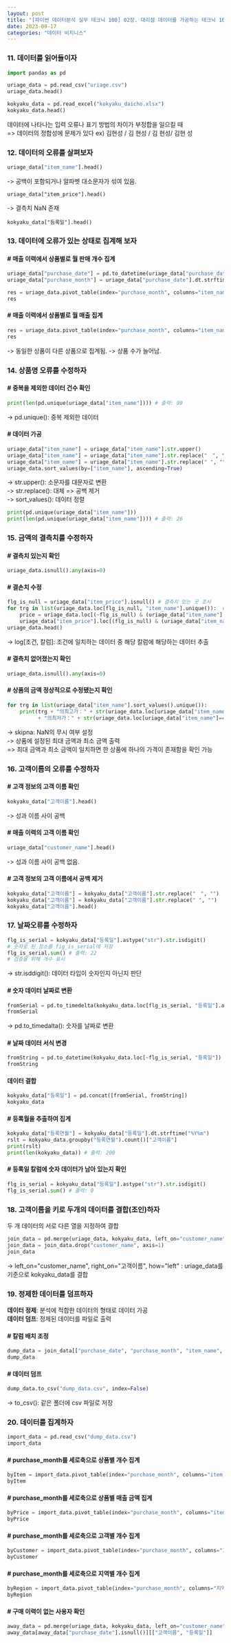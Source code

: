 ```yaml
---
layout: post
title: "[파이썬 데이터분석 실무 테크닉 100] 02장. 대리점 데이터를 가공하는 테크닉 10"
date: 2023-09-17
categories: "데이터 비지니스"
---
```

### **11. 데이터를 읽어들이자**
```python
import pandas as pd

uriage_data = pd.read_csv("uriage.csv")
uriage_data.head()

kokyaku_data = pd.read_excel("kokyaku_daicho.xlsx")
kokyaku_data.head()
```
데이터에 나타나는 입력 오류나 표기 방법의 차이가 부정합을 일으킬 때   
=> 데이터의 정합성에 문제가 있다
ex) 김현성 / 김 현성 / 김  현성/ 김현 성

### **12. 데이터의 오류를 살펴보자**

```python
uriage_data["item_name"].head()
```
-> 공백이 포함되거나 알파벳 대소문자가 섞여 있음.

```
uriage_data["item_price"].head()
```
-> 결측치 NaN 존재

```
kokyaku_data["등록일"].head()

```

### **13. 데이터에 오류가 있는 상태로 집계해 보자**

#### # 매출 이력에서 상품별로 월 판매 개수 집계

```python
uriage_data["purchase_date"] = pd.to_datetime(uriage_data["purchase_date"])
uriage_data["purchase_month"] = uriage_data["purchase_date"].dt.strftime("%Y%m")

res = uriage_data.pivot_table(index="purchase_month", columns="item_name", aggfunc="size", fill_value=0) # 상품의 건수 집계
res
```

#### # 매출 이력에서 상품별로 월 매출 집계 
```python
res = uriage_data.pivot_table(index="purchase_month", columns="item_name", values="item_price", aggfunc="sum", fill_value=0)
res
```
-> 동일한 상품이 다른 상품으로 집계됨. -> 상품 수가 늘어남.

### **14. 상품명 오류를 수정하자**

#### # 중복을 제외한 데이터 건수 확인

```python
print(len(pd.unique(uriage_data["item_name"]))) # 출력: 99
```
-> pd.unique(): 중복 제외한 데이터

#### # 데이터 가공
```python
uriage_data["item_name"] = uriage_data["item_name"].str.upper()
uriage_data["item_name"] = uriage_data["item_name"].str.replace("　", "")
uriage_data["item_name"] = uriage_data["item_name"].str.replace(" ", "")
uriage_data.sort_values(by=["item_name"], ascending=True)
```
-> str.upper(): 소문자를 대문자로 변환   
-> str.replace(): 대체 => 공백 제거   
-> sort_values(): 데이터 정렬

```python
print(pd.unique(uriage_data["item_name"]))
print(len(pd.unique(uriage_data["item_name"]))) # 출력: 26
```

### **15. 금액의 결측치를 수정하자**

#### # 결측치 있는지 확인
```python
uriage_data.isnull().any(axis=0)
```

#### # 결손치 수정

```python
flg_is_null = uriage_data["item_price"].isnull() # 결측치 있는 곳 조사
for trg in list(uriage_data.loc[flg_is_null, "item_name"].unique()):  # 결측치가 있는 상품명 추출
    price = uriage_data.loc[(~flg_is_null) & (uriage_data["item_name"] == trg), "item_price"].max() # 결손치가 있는 상품과 같은 상품의 다른 데이터에서 금액을 가져옴
    uriage_data["item_price"].loc[(flg_is_null) & (uriage_data["item_name"]==trg)] = price # 가져온 금액으로 데이터 수정
uriage_data.head()
```
-> log[조건, 칼럼]: 조건에 일치하는 데이터 중 해당 칼럼에 해당하는 데이터 추출

#### # 결측치 없어졌는지 확인
```python
uriage_data.isnull().any(axis=0)
```

#### # 상품의 금액 정상적으로 수정됐는지 확인
```python
for trg in list(uriage_data["item_name"].sort_values().unique()):
    print(trg + "의최고가：" + str(uriage_data.loc[uriage_data["item_name"]==trg]["item_price"].max()) 
          + "의최저가：" + str(uriage_data.loc[uriage_data["item_name"]==trg]["item_price"].min(skipna=False)))
```
-> skipna: NaN의 무시 여부 설정   
-> 상품에 설정된 최대 금액과 최소 금액 출력   
=> 최대 금액과 최소 금액이 일치하면 한 상품에 하나의 가격이 존재함을 확인 가능   


  
### **16. 고객이름의 오류를 수정하자**

#### # 고객 정보의 고객 이름 확인
```python
kokyaku_data["고객이름"].head()
```
-> 성과 이름 사이 공백

#### # 매출 이력의 고객 이름 확인
```python
uriage_data["customer_name"].head()
```
-> 성과 이름 사이 공백 없음.


#### # 고객 정보의 고객 이름에서 공백 제거
```python
kokyaku_data["고객이름"] = kokyaku_data["고객이름"].str.replace("　", "")
kokyaku_data["고객이름"] = kokyaku_data["고객이름"].str.replace(" ", "")
kokyaku_data["고객이름"].head()
```

### **17. 날짜오류를 수정하자**

```python
flg_is_serial = kokyaku_data["등록일"].astype("str").str.isdigit() 
# 숫자로 된 장소를 fig_is_serial에 저장
flg_is_serial.sum() # 출력: 22
# 검증을 위해 개수 표시
```
-> str.isddigit(): 데이터 타입이 숫자인지 아닌지 판단

#### # 숫자 데이터 날짜로 변환

```python
fromSerial = pd.to_timedelta(kokyaku_data.loc[flg_is_serial, "등록일"].astype("float"), unit="D") + pd.to_datetime("1900/01/01")
fromSerial
```
-> pd.to_timedalta(): 숫자를 날짜로 변환

#### # 날짜 데이터 서식 변경
```python
fromString = pd.to_datetime(kokyaku_data.loc[~flg_is_serial, "등록일"])
fromString
```

#### 데이터 결합
```python
kokyaku_data["등록일"] = pd.concat([fromSerial, fromString])
kokyaku_data
```

#### # 등록월을 추출하여 집계
```python
kokyaku_data["등록연월"] = kokyaku_data["등록일"].dt.strftime("%Y%m")
rslt = kokyaku_data.groupby("등록연월").count()["고객이름"]
print(rslt)
print(len(kokyaku_data)) # 출력: 200
```

#### # 등록일 칼럼에 숫자 데이터가 남아 있는지 확인
```python
flg_is_serial = kokyaku_data["등록일"].astype("str").str.isdigit()
flg_is_serial.sum() # 출력: 0
```

### **18. 고객이름을 키로 두개의 데이터를 결합(조인)하자**
두 개 데이터의 서로 다른 열을 지정하여 결합


```python
join_data = pd.merge(uriage_data, kokyaku_data, left_on="customer_name", right_on="고객이름", how="left")
join_data = join_data.drop("customer_name", axis=1)
join_data
```
-> left_on="customer_name", right_on="고객이름", how="left" : uriage_data를 기준으로 kokyaku_data를 결합

### **19. 정제한 데이터를 덤프하자**
**데이터 정제**: 분석에 적합한 데이터의 형태로 데이터 가공   
**데이터 덤프**: 정제된 데이터를 파일로 출력

#### # 칼럼 배치 조정
```python
dump_data = join_data[["purchase_date", "purchase_month", "item_name", "item_price", "고객이름", "지역", "등록일"]]
dump_data
```

#### # 데이터 덤프
```python
dump_data.to_csv("dump_data.csv", index=False)
```
-> to_csv(): 같은 폴더에 csv 파일로 저장


### **20. 데이터를 집계하자**
```python
import_data = pd.read_csv("dump_data.csv")
import_data
```
#### # purchase_month를 세로축으로 상품별 개수 집계
```python
byItem = import_data.pivot_table(index="purchase_month", columns="item_name", aggfunc="size", fill_value=0)
byItem
```
#### # purchase_month를 세로축으로 상품별 매출 금액 집계
```python
byPrice = import_data.pivot_table(index="purchase_month", columns="item_name", values="item_price", aggfunc="sum", fill_value=0)
byPrice
```
#### # purchase_month를 세로축으로 고객별 개수 집계
```python
byCustomer = import_data.pivot_table(index="purchase_month", columns="고객이름", aggfunc="size", fill_value=0)
byCustomer 
```
#### # purchase_month를 세로축으로 지역별 개수 집계
```python
byRegion = import_data.pivot_table(index="purchase_month", columns="지역", aggfunc="size", fill_value=0)
byRegion
```

#### # 구매 이력이 없는 사용자 확인
```python
away_data = pd.merge(uriage_data, kokyaku_data, left_on="customer_name", right_on="고객이름", how="right")
away_data[away_data["purchase_date"].isnull()][["고객이름", "등록일"]]
```